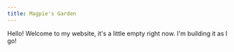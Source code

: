 ```yaml
---
title: Magpie's Garden
---
```


Hello! Welcome to my website, it's a little empty right now. I'm building it as I go!